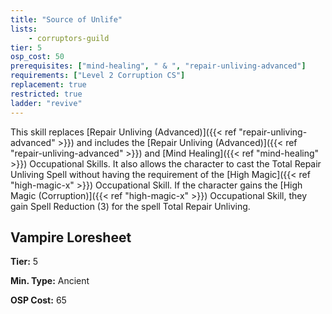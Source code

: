 ```yaml
---
title: "Source of Unlife"
lists:
    - corruptors-guild
tier: 5
osp_cost: 50
prerequisites: ["mind-healing", " & ", "repair-unliving-advanced"]
requirements: ["Level 2 Corruption CS"]
replacement: true
restricted: true
ladder: "revive"
---
```

This skill replaces [Repair Unliving (Advanced)]({{< ref "repair-unliving-advanced" >}}) and includes the [Repair Unliving (Advanced)]({{< ref "repair-unliving-advanced" >}}) and [Mind Healing]({{< ref "mind-healing" >}}) Occupational Skills. It also allows the character to cast the Total Repair Unliving Spell without having the requirement of the [High Magic]({{< ref "high-magic-x" >}}) Occupational Skill. If the character gains the [High Magic (Corruption)]({{< ref "high-magic-x" >}}) Occupational Skill, they gain Spell Reduction (3) for the spell Total Repair Unliving.


## Vampire Loresheet

**Tier:** 5

**Min. Type:** Ancient

**OSP Cost:** 65